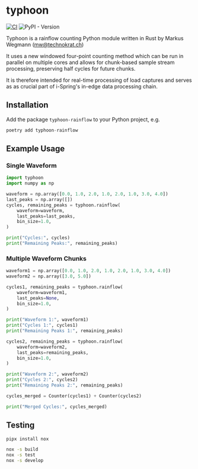 # typhoon
[![CI](https://github.com/technokrat/typhoon/actions/workflows/CI.yml/badge.svg)](https://github.com/technokrat/typhoon/actions/workflows/CI.yml) ![PyPI - Version](https://img.shields.io/pypi/v/typhoon-rainflow)


Typhoon is a rainflow counting Python module written in Rust by Markus Wegmann (mw@technokrat.ch)

It uses a new windowed four-point counting method which can be run in parallel on multiple cores and allows for chunk-based sample stream processing, preserving half cycles for future chunks.

It is therefore intended for real-time processing of load captures and serves as as crucial part of i-Spring's in-edge data processing chain.

## Installation
Add the package `typhoon-rainflow` to your Python project, e.g.

```python
poetry add typhoon-rainflow
```

## Example Usage

### Single Waveform

```python
import typhoon
import numpy as np

waveform = np.array([0.0, 1.0, 2.0, 1.0, 2.0, 1.0, 3.0, 4.0])
last_peaks = np.array([])
cycles, remaining_peaks = typhoon.rainflow(
    waveform=waveform,
    last_peaks=last_peaks,
    bin_size=1.0,
)

print("Cycles:", cycles)
print("Remaining Peaks:", remaining_peaks)
```

### Multiple Waveform Chunks

```python
waveform1 = np.array([0.0, 1.0, 2.0, 1.0, 2.0, 1.0, 3.0, 4.0])
waveform2 = np.array([3.0, 5.0])

cycles1, remaining_peaks = typhoon.rainflow(
    waveform=waveform1,
    last_peaks=None,
    bin_size=1.0,
)

print("Waveform 1:", waveform1)
print("Cycles 1:", cycles1)
print("Remaining Peaks 1:", remaining_peaks)

cycles2, remaining_peaks = typhoon.rainflow(
    waveform=waveform2,
    last_peaks=remaining_peaks,
    bin_size=1.0,
)

print("Waveform 2:", waveform2)
print("Cycles 2:", cycles2)
print("Remaining Peaks 2:", remaining_peaks)

cycles_merged = Counter(cycles1) + Counter(cycles2)

print("Merged Cycles:", cycles_merged)
```

## Testing

```sh
pipx install nox

nox -s build
nox -s test
nox -s develop
```